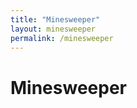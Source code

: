 ```yaml
---
title: "Minesweeper"
layout: minesweeper
permalink: /minesweeper
---
```


# Minesweeper

<div id="minesweeper-app"></div>

